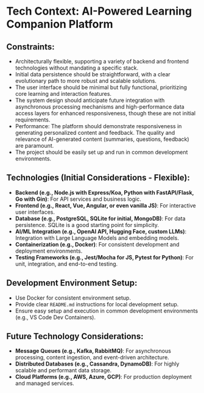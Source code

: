 # Tech Context: AI-Powered Learning Companion Platform

## Constraints:
- Architecturally flexible, supporting a variety of backend and frontend technologies without mandating a specific stack.
- Initial data persistence should be straightforward, with a clear evolutionary path to more robust and scalable solutions.
- The user interface should be minimal but fully functional, prioritizing core learning and interaction features.
- The system design should anticipate future integration with asynchronous processing mechanisms and high-performance data access layers for enhanced responsiveness, though these are not initial requirements.
- Performance: The platform should demonstrate responsiveness in generating personalized content and feedback. The quality and relevance of AI-generated content (summaries, questions, feedback) are paramount.
- The project should be easily set up and run in common development environments.

## Technologies (Initial Considerations - Flexible):
- **Backend (e.g., Node.js with Express/Koa, Python with FastAPI/Flask, Go with Gin)**: For API services and business logic.
- **Frontend (e.g., React, Vue, Angular, or even vanilla JS)**: For interactive user interfaces.
- **Database (e.g., PostgreSQL, SQLite for initial, MongoDB)**: For data persistence. SQLite is a good starting point for simplicity.
- **AI/ML Integration (e.g., OpenAI API, Hugging Face, custom LLMs)**: Integration with Large Language Models and embedding models.
- **Containerization (e.g., Docker)**: For consistent development and deployment environments.
- **Testing Frameworks (e.g., Jest/Mocha for JS, Pytest for Python)**: For unit, integration, and end-to-end testing.

## Development Environment Setup:
- Use Docker for consistent environment setup.
- Provide clear `README.md` instructions for local development setup.
- Ensure easy setup and execution in common development environments (e.g., VS Code Dev Containers).

## Future Technology Considerations:
- **Message Queues (e.g., Kafka, RabbitMQ)**: For asynchronous processing, content ingestion, and event-driven architecture.
- **Distributed Databases (e.g., Cassandra, DynamoDB)**: For highly scalable and performant data storage.
- **Cloud Platforms (e.g., AWS, Azure, GCP)**: For production deployment and managed services.
